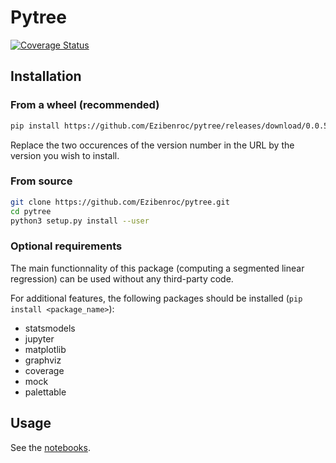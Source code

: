 # Pytree

[![Coverage Status](https://coveralls.io/repos/github/Ezibenroc/pytree/badge.svg?branch=master)](https://coveralls.io/github/Ezibenroc/pytree?branch=master)

## Installation

### From a wheel (recommended)

```bash
pip install https://github.com/Ezibenroc/pytree/releases/download/0.0.5/pytree-0.0.5-py3-none-any.whl
```

Replace the two occurences of the version number in the URL by the version you wish to install.

### From source

```bash
git clone https://github.com/Ezibenroc/pytree.git
cd pytree
python3 setup.py install --user
```

### Optional requirements

The main functionnality of this package (computing a segmented linear regression) can be used without any third-party code.

For additional features, the following packages should be installed (`pip install <package_name>`):

- statsmodels
- jupyter
- matplotlib
- graphviz
- coverage
- mock
- palettable


## Usage

See the [notebooks](notebooks).

